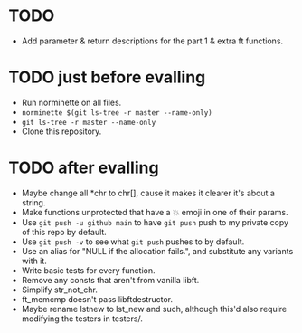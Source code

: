 # TODO
* Add parameter & return descriptions for the part 1 & extra ft functions.


# TODO just before evalling
* Run norminette on all files.
* `norminette $(git ls-tree -r master --name-only)`
* `git ls-tree -r master --name-only`
* Clone this repository.


# TODO after evalling
* Maybe change all *chr to chr[], cause it makes it clearer it's about a string.
* Make functions unprotected that have a 💥 emoji in one of their params.
* Use `git push -u github main` to have `git push` push to my private copy of this repo by default.
* Use `git push -v` to see what `git push` pushes to by default.
* Use an alias for "NULL if the allocation fails.", and substitute any variants with it.
* Write basic tests for every function.
* Remove any consts that aren't from vanilla libft.
* Simplify str_not_chr.
* ft_memcmp doesn't pass libftdestructor.
* Maybe rename lstnew to lst_new and such, although this'd also require modifying the testers in testers/.

